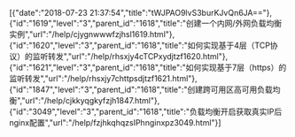 [{"date":"2018-07-23 21:37:54","title":"tWJPAO9lvS3burKJvQn6JA=="},{"id":"1619","level":"3","parent_id":"1618","title":"创建一个内网/外网负载均衡实例","url":"/help/cjygnwwwfzjhsl1619.html"},{"id":"1620","level":"3","parent_id":"1618","title":"如何实现基于4层（TCP协议）的监听转发","url":"/help/rhsxjy4cTCPxydjtzf1620.html"},{"id":"1621","level":"3","parent_id":"1618","title":"如何实现基于7层（https）的监听转发","url":"/help/rhsxjy7chttpsdjtzf1621.html"},{"id":"1847","level":"3","parent_id":"1618","title":"创建跨可用区高可用负载均衡","url":"/help/cjkkyqgkyfzjh1847.html"},{"id":"3049","level":"3","parent_id":"1618","title":"负载均衡开启获取真实IP后nginx配置","url":"/help/fzjhkqhqzsIPhnginxpz3049.html"}]